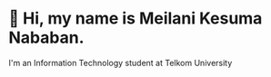 <h1> 👋 Hi, my name is Meilani Kesuma Nababan.</h1>

I'm an Information Technology student at Telkom University


<!---

- 👋 Hi, I’m @MeilaniKesumaNababan
- 👀 I’m interested in ...
- 🌱 I’m currently learning ...
- 💞 I’m looking to collaborate on ...
- 📫 How to reach me ...

<!---
meilanikesumanababan/meilanikesumanababan is a ✨ special ✨ repository because its `README.md` (this file) appears on your GitHub profile.
You can click the Preview link to take a look at your changes.
--->


